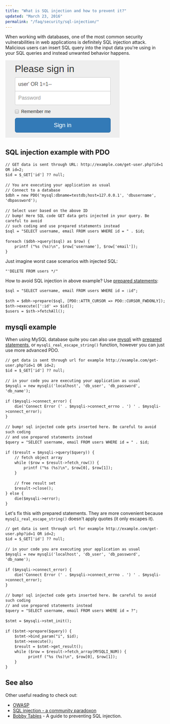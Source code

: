 ```yaml
---
title: "What is SQL injection and how to prevent it?"
updated: "March 23, 2016"
permalink: "/faq/security/sql-injection/"
---
```


When working with databases, one of the most common security vulnerabilities in
web applications is definitely SQL injection attack. Malicious users can insert
SQL query into the input data you're using in your SQL queries and instead unwanted
behavior happens.

![SQL injection](/images/faq/security/sql-injection.png "SQL injection")

## SQL injection example with PDO

~~~php?start_inline=1
// GET data is sent through URL: http://example.com/get-user.php?id=1 OR id=2;
$id = $_GET['id'] ?? null;

// You are executing your application as usual
// Connect to a database
$dbh = new PDO('mysql:dbname=testdb;host=127.0.0.1', 'dbusername', 'dbpassword');

// Select user based on the above ID
// bump! Here SQL code GET data gets injected in your query. Be careful to avoid
// such coding and use prepared statements instead
$sql = "SELECT username, email FROM users WHERE id = " . $id;

foreach ($dbh->query($sql) as $row) {
    printf ("%s (%s)\n", $row['username'], $row['email']);
}
~~~

Just imagine worst case scenarios with injected SQL:

~~~text
"'DELETE FROM users */"
~~~

How to avoid SQL injection in above example? Use [prepared statements](http://php.net/manual/en/pdo.prepare.php):

~~~php?start_inline=1
$sql = "SELECT username, email FROM users WHERE id = :id";

$sth = $dbh->prepare($sql, [PDO::ATTR_CURSOR => PDO::CURSOR_FWDONLY]);
$sth->execute([':id' => $id]);
$users = $sth->fetchAll();
~~~

## mysqli example

When using MySQL database quite you can also use [mysqli](http://php.net/mysqli) with [prepared statements](http://php.net/manual/en/mysqli.prepare.php), or `mysqli_real_escape_string()` function, however you can just use more advanced PDO.

~~~php?start_inline=1
// get data is sent through url for example http://example.com/get-user.php?id=1 OR id=2;
$id = $_GET['id'] ?? null;

// in your code you are executing your application as usual
$mysqli = new mysqli('localhost', 'db_user', 'db_password', 'db_name');

if ($mysqli->connect_error) {
    die('Connect Error (' . $mysqli->connect_errno . ') ' . $mysqli->connect_error);
}

// bump! sql injected code gets inserted here. Be careful to avoid such coding
// and use prepared statements instead
$query = "SELECT username, email FROM users WHERE id = " . $id;

if ($result = $mysqli->query($query)) {
    // fetch object array
    while ($row = $result->fetch_row()) {
        printf ("%s (%s)\n", $row[0], $row[1]);
    }

    // free result set
    $result->close();
} else {
    die($mysqli->error);
}
~~~

Let's fix this with prepared statements. They are more convenient because
`mysqli_real_escape_string()` doesn't apply quotes (it only escapes it).

~~~php?start_inline=1
// get data is sent through url for example http://example.com/get-user.php?id=1 OR id=2;
$id = $_GET['id'] ?? null;

// in your code you are executing your application as usual
$mysqli = new mysqli('localhost', 'db_user', 'db_password', 'db_name');

if ($mysqli->connect_error) {
    die('Connect Error (' . $mysqli->connect_errno . ') ' . $mysqli->connect_error);
}

// bump! sql injected code gets inserted here. Be careful to avoid such coding
// and use prepared statements instead
$query = "SELECT username, email FROM users WHERE id = ?";

$stmt = $mysqli->stmt_init();

if ($stmt->prepare($query)) {
    $stmt->bind_param("i", $id);
    $stmt->execute();
    $result = $stmt->get_result();
    while ($row = $result->fetch_array(MYSQLI_NUM)) {
    	  printf ("%s (%s)\n", $row[0], $row[1]);
    }
}
~~~

## See also

Other useful reading to check out:

* [OWASP](https://www.owasp.org/index.php/SQL_Injection)
* [SQL injection - a community paradoxon](http://the-phlog.tumblr.com/post/129182968120/sql-injection-a-community-paradoxon)
* [Bobby Tables](http://bobby-tables.com/) - A guide to preventing SQL injection.
